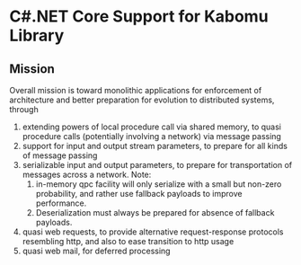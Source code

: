 # C#.NET Core Support for Kabomu Library

## Mission

Overall mission is toward monolithic applications for enforcement of architecture and better preparation for evolution to distributed systems, through

1. extending powers of local procedure call via shared memory, to quasi procedure calls (potentially involving a network) via message passing
2. support for input and output stream parameters, to prepare for all kinds of message passing
3. serializable input and output parameters, to prepare for transportation of messages across a network. Note:
    1. in-memory qpc facility will only serialize with a small but non-zero probability, and rather use fallback payloads to improve performance.
    2. Deserialization must always be prepared for absence of fallback payloads.
4. quasi web requests, to provide alternative request-response protocols resembling http, and also to ease transition to http usage
5. quasi web mail, for deferred processing
